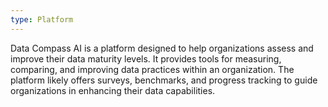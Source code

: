 ```yaml
---
type: Platform
---
```


Data Compass AI is a platform designed to help organizations assess and improve their data maturity levels. It provides tools for measuring, comparing, and improving data practices within an organization. The platform likely offers surveys, benchmarks, and progress tracking to guide organizations in enhancing their data capabilities.